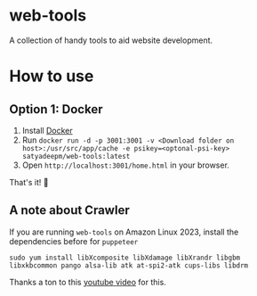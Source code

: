 # web-tools
A collection of handy tools to aid website development.

# How to use
## Option 1: Docker
1. Install [Docker](https://docs.docker.com/get-docker/)
2. Run `docker run -d -p 3001:3001 -v <Download folder on host>:/usr/src/app/cache -e psikey=<optonal-psi-key> satyadeepm/web-tools:latest`
3. Open `http://localhost:3001/home.html` in your browser.

That's it! :tada:

## A note about Crawler
If you are running `web-tools` on Amazon Linux 2023, install the dependencies before for `puppeteer`
```
sudo yum install libXcomposite libXdamage libXrandr libgbm libxkbcommon pango alsa-lib atk at-spi2-atk cups-libs libdrm
```
Thanks a ton to this [youtube video](https://www.youtube.com/watch?v=pdpzrv1H2RM&ab_channel=legendsmnd) for this.